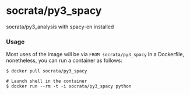 socrata/py3_spacy
======================

socrata/py3_analysis with spacy-en installed

### Usage

Most uses of the image will be via `FROM socrata/py3_spacy` in a Dockerfile, nonetheless, you can run a container as follows:

    $ docker pull socrata/py3_spacy

    # Launch shell in the container
    $ docker run --rm -t -i socrata/py3_spacy python
